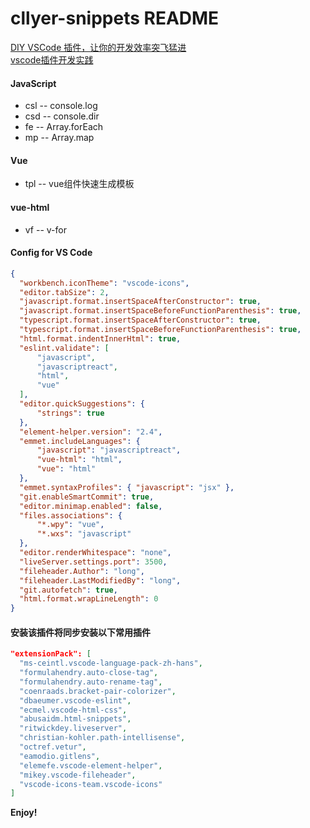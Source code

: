 # cllyer-snippets README

[DIY VSCode 插件，让你的开发效率突飞猛进](https://juejin.im/post/5d9f2f436fb9a04e187c9c24?utm_source=gold_browser_extension)    
[vscode插件开发实践](https://www.jianshu.com/p/673b0a114212)

#### JavaScript
  + csl    -- console.log
  + csd    -- console.dir
  + fe     -- Array.forEach
  + mp     -- Array.map

#### Vue
  + tpl    -- vue组件快速生成模板

#### vue-html
  + vf     -- v-for

#### Config for VS Code
```json
{
  "workbench.iconTheme": "vscode-icons",
  "editor.tabSize": 2,
  "javascript.format.insertSpaceAfterConstructor": true,
  "javascript.format.insertSpaceBeforeFunctionParenthesis": true,
  "typescript.format.insertSpaceAfterConstructor": true,
  "typescript.format.insertSpaceBeforeFunctionParenthesis": true,
  "html.format.indentInnerHtml": true,
  "eslint.validate": [
      "javascript",
      "javascriptreact",
      "html",
      "vue"
  ],
  "editor.quickSuggestions": {
      "strings": true
  },
  "element-helper.version": "2.4",
  "emmet.includeLanguages": {
      "javascript": "javascriptreact",
      "vue-html": "html",  
      "vue": "html"  
  },
  "emmet.syntaxProfiles": { "javascript": "jsx" },
  "git.enableSmartCommit": true,
  "editor.minimap.enabled": false,
  "files.associations": {
      "*.wpy": "vue",
      "*.wxs": "javascript"
  },
  "editor.renderWhitespace": "none",
  "liveServer.settings.port": 3500,
  "fileheader.Author": "long",
  "fileheader.LastModifiedBy": "long",
  "git.autofetch": true,
  "html.format.wrapLineLength": 0
}
```

#### 安装该插件将同步安装以下常用插件
```json
"extensionPack": [
  "ms-ceintl.vscode-language-pack-zh-hans",
  "formulahendry.auto-close-tag",
  "formulahendry.auto-rename-tag",
  "coenraads.bracket-pair-colorizer",
  "dbaeumer.vscode-eslint",
  "ecmel.vscode-html-css",
  "abusaidm.html-snippets",
  "ritwickdey.liveserver",
  "christian-kohler.path-intellisense",
  "octref.vetur",
  "eamodio.gitlens",
  "elemefe.vscode-element-helper",
  "mikey.vscode-fileheader",
  "vscode-icons-team.vscode-icons"
]
```

**Enjoy!**
